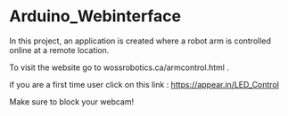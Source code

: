 # Arduino_Webinterface


In this project, an application is created where a robot arm is controlled online at a remote location. 

To visit the website go to wossrobotics.ca/armcontrol.html .

if you are a first time user click on this link : https://appear.in/LED_Control

Make sure to block your webcam!


